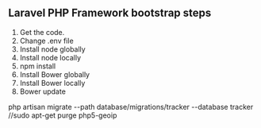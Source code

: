 ## Laravel PHP Framework bootstrap steps

1. Get the code.
2. Change .env file
2. Install node globally
3. Install node locally
4. npm install
5. Install Bower globally
6. Install Bower locally
7. Bower update


php artisan migrate --path database/migrations/tracker --database tracker
//sudo apt-get purge php5-geoip


